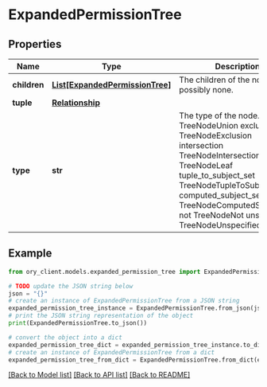 # ExpandedPermissionTree


## Properties

Name | Type | Description | Notes
------------ | ------------- | ------------- | -------------
**children** | [**List[ExpandedPermissionTree]**](ExpandedPermissionTree.md) | The children of the node, possibly none. | [optional] 
**tuple** | [**Relationship**](Relationship.md) |  | [optional] 
**type** | **str** | The type of the node. union TreeNodeUnion exclusion TreeNodeExclusion intersection TreeNodeIntersection leaf TreeNodeLeaf tuple_to_subject_set TreeNodeTupleToSubjectSet computed_subject_set TreeNodeComputedSubjectSet not TreeNodeNot unspecified TreeNodeUnspecified | 

## Example

```python
from ory_client.models.expanded_permission_tree import ExpandedPermissionTree

# TODO update the JSON string below
json = "{}"
# create an instance of ExpandedPermissionTree from a JSON string
expanded_permission_tree_instance = ExpandedPermissionTree.from_json(json)
# print the JSON string representation of the object
print(ExpandedPermissionTree.to_json())

# convert the object into a dict
expanded_permission_tree_dict = expanded_permission_tree_instance.to_dict()
# create an instance of ExpandedPermissionTree from a dict
expanded_permission_tree_from_dict = ExpandedPermissionTree.from_dict(expanded_permission_tree_dict)
```
[[Back to Model list]](../README.md#documentation-for-models) [[Back to API list]](../README.md#documentation-for-api-endpoints) [[Back to README]](../README.md)


